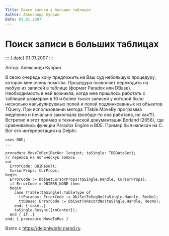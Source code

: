 ```yaml
---
Title: Поиск записи в больших таблицах
Author: Александр Куприн
Date: 01.01.2007
---
```



Поиск записи в больших таблицах
===============================

::: {.date}
01.01.2007
:::

Автор: Александр Куприн

В свою очередь хочу предложить на Ваш суд небольшую процедуру, которая
мне очень помогла. Процедура позволяет переходить на любую из записей в
таблице (формат Paradox или DBase). Необходимость в ней возникла, когда
мне пришлось работать с таблицей размером в 10 и более тысяч записей у
которой было несколько калькулируемых полей и полей подлинкованных из
объектов TQuery. При использовании метода TTable.MoveBy программа
медленно и печально замолкала (вообще-то она работала, но как?!).
Встретил я этот пример в технической документации Borland (2656), где
сравнивались функции Paradox Engine и BDE. Пример был написан на C. Вот
его интерпретация на Delphi:

    uses BDE;
    ...
     
    procedure MoveToRec(RecNo: longint; taSingle: TDBDataSet);
    // переход на логическую запись
    var
      ErrorCode: DBIResult;
      CursorProps: CurProps;
    begin
      ErrorCode := DbiGetCursorProps(taSingle.Handle, CursorProps);
      if ErrorCode = DBIERR_NONE then
      begin
        case TTable(taSingle).TableType of
          ttParadox: ErrorCode := DbiSetToSeqNo(taSingle.Handle, RecNo);
          ttDBase: ErrorCode := DbiSetToRecordNo(taSingle.Handle, RecNo);
        end; { case..}
        taSingle.Resync([rmCenter]);
      end { if..}
    end; { procedure MoveToRec }

Взято с <https://delphiworld.narod.ru>

